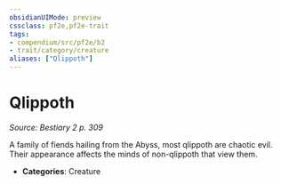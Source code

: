 ```yaml
---
obsidianUIMode: preview
cssclass: pf2e,pf2e-trait
tags:
- compendium/src/pf2e/b2
- trait/category/creature
aliases: ["Qlippoth"]
---
```

# Qlippoth  
*Source: Bestiary 2 p. 309*  

A family of fiends hailing from the Abyss, most qlippoth are chaotic evil. Their appearance affects the minds of non-qlippoth that view them.

- **Categories**: Creature